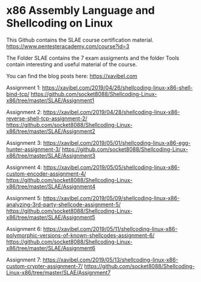# x86 Assembly Language and Shellcoding on Linux

This Github contains the SLAE course certification material.
https://www.pentesteracademy.com/course?id=3

The Folder SLAE contains the 7 exam assigments and the folder Tools contain interesting and useful material of the course.

You can find the blog posts here:
https://xavibel.com

Assignment 1: 
https://xavibel.com/2019/04/26/shellcoding-linux-x86-shell-bind-tcp/
https://github.com/socket8088/Shellcoding-Linux-x86/tree/master/SLAE/Assignment1

Assignment 2:
https://xavibel.com/2019/04/28/shellcoding-linux-x86-reverse-shell-tcp-assignment-2/
https://github.com/socket8088/Shellcoding-Linux-x86/tree/master/SLAE/Assignment2

Assignment 3:
https://xavibel.com/2019/05/01/shellcoding-linux-x86-egg-hunter-assignment-3/
https://github.com/socket8088/Shellcoding-Linux-x86/tree/master/SLAE/Assignment3

Assignment 4:
https://xavibel.com/2019/05/05/shellcoding-linux-x86-custom-encoder-assignment-4/
https://github.com/socket8088/Shellcoding-Linux-x86/tree/master/SLAE/Assignment4

Assignment 5:
https://xavibel.com/2019/05/09/shellcoding-linux-x86-analyzing-3rd-party-shellcode-assignment-5/
https://github.com/socket8088/Shellcoding-Linux-x86/tree/master/SLAE/Assignment5

Assignment 6:
https://xavibel.com/2019/05/11/shellcoding-linux-x86-polymorphic-versions-of-known-shellcodes-assignment-6/
https://github.com/socket8088/Shellcoding-Linux-x86/tree/master/SLAE/Assignment6

Assignment 7:
https://xavibel.com/2019/05/13/shellcoding-linux-x86-custom-crypter-assignment-7/
https://github.com/socket8088/Shellcoding-Linux-x86/tree/master/SLAE/Assignment7
